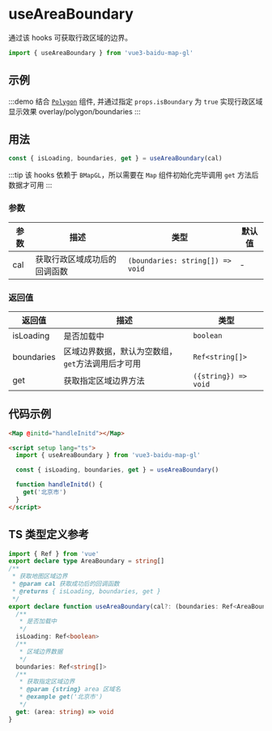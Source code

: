 # useAreaBoundary

通过该 hooks 可获取行政区域的边界。

```ts
import { useAreaBoundary } from 'vue3-baidu-map-gl'
```

## 示例

:::demo 结合 [`Polygon`](../components/overlay/polygon) 组件, 并通过指定 `props.isBoundary` 为 `true` 实现行政区域显示效果
overlay/polygon/boundaries
:::

## 用法

```ts
const { isLoading, boundaries, get } = useAreaBoundary(cal)
```

:::tip
该 hooks 依赖于 `BMapGL`，所以需要在 `Map` 组件初始化完毕调用 `get` 方法后数据才可用
:::

### 参数

| 参数 | 描述                         | 类型                             | 默认值 |
| ---- | ---------------------------- | -------------------------------- | ------ |
| cal  | 获取行政区域成功后的回调函数 | `(boundaries: string[]) => void` | -      |

### 返回值

| 返回值     | 描述                                              | 类型                 |
| ---------- | ------------------------------------------------- | -------------------- |
| isLoading  | 是否加载中                                        | `boolean`            |
| boundaries | 区域边界数据，默认为空数组，`get`方法调用后才可用 | `Ref<string[]>`      |
| get        | 获取指定区域边界方法                              | `({string}) => void` |

## 代码示例

<!-- prettier-ignore -->
```html
<Map @initd="handleInitd"></Map>

<script setup lang="ts">
  import { useAreaBoundary } from 'vue3-baidu-map-gl'

  const { isLoading, boundaries, get } = useAreaBoundary()

  function handleInitd() {
    get('北京市')
  }
</script>
```

## TS 类型定义参考

```ts
import { Ref } from 'vue'
export declare type AreaBoundary = string[]
/**
 * 获取地图区域边界
 * @param cal 获取成功后的回调函数
 * @returns { isLoading, boundaries, get }
 */
export declare function useAreaBoundary(cal?: (boundaries: Ref<AreaBoundary>) => void): {
  /**
   * 是否加载中
   */
  isLoading: Ref<boolean>
  /**
   * 区域边界数据
   */
  boundaries: Ref<string[]>
  /**
   * 获取指定区域边界
   * @param {string} area 区域名
   * @example get('北京市')
   */
  get: (area: string) => void
}
```
